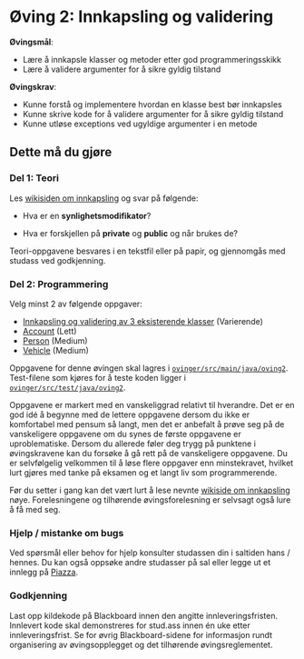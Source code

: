 # Øving 2: Innkapsling og vali⁣dering

**Øvingsmål**:

- Lære å innkapsle klasser og metoder etter god programmeringsskikk
- Lære å validere argumenter for å sikre gyldig tilstand

**Øvingskrav**:

- Kunne forstå og implementere hvordan en klasse best bør innkapsles
- Kunne skrive kode for å validere argumenter for å sikre gyldig tilstand
- Kunne utløse exceptions ved ugyldige argumenter i en metode

## Dette må du gjøre

### Del 1: Teori

Les [wikisiden om innkapsling](https://www.ntnu.no/wiki/display/tdt4100/Innkapsling) og svar på følgende:

- Hva er en **synlighetsmodifikator**?

- Hva er forskjellen på **private** og **public** og når brukes de?

Teori-oppgavene besvares i en tekstfil eller på papir, og gjennomgås med studass ved godkjenning.

### Del 2: Programmering

Velg minst 2 av følgende oppgaver:

- [Innkapsling og validering av 3 eksisterende klasser](./Encapsulation.md) (Varierende)
- [Account](./Account.md) (Lett)
- [Person](./Person.md) (Medium)
- [Vehicle](./Vehicle.md) (Medium)

Oppgavene for denne øvingen skal lagres i [`ovinger/src/main/java/oving2`](../../src/main/java/oving2). Test-filene som kjøres for å teste koden ligger i [`ovinger/src/test/java/oving2`](../../src/test/java/oving2).

Oppgavene er markert med en vanskeliggrad relativt til hverandre. Det er en god idé å begynne med de lettere oppgavene dersom du ikke er komfortabel med pensum så langt, men det er anbefalt å prøve seg på de vanskeligere oppgavene om du synes de første oppgavene er uproblematiske. Dersom du allerede føler deg trygg på punktene i øvingskravene kan du forsøke å gå rett på de vanskeligere oppgavene. Du er selvfølgelig velkommen til å løse flere oppgaver enn minstekravet, hvilket lurt gjøres med tanke på eksamen og et langt liv som programmerende.

Før du setter i gang kan det vært lurt å lese nevnte [wikiside om innkapsling](https://www.ntnu.no/wiki/display/tdt4100/Innkapsling) nøye. Forelesningene og tilhørende øvingsforelesning er selvsagt også lure å få med seg.

### Hjelp / mistanke om bugs

Ved spørsmål eller behov for hjelp konsulter studassen din i saltiden hans / hennes. Du kan også oppsøke andre studasser på sal eller legge ut et innlegg på [Piazza](https://piazza.com/ntnu.no/spring2025/tdt4100).

### Godkjenning

Last opp kildekode på Blackboard innen den angitte innleveringsfristen. Innlevert kode skal demonstreres for stud.ass innen én uke etter innleveringsfrist. Se for øvrig Blackboard-sidene for informasjon rundt organisering av øvingsopplegget og det tilhørende øvingsreglementet.
